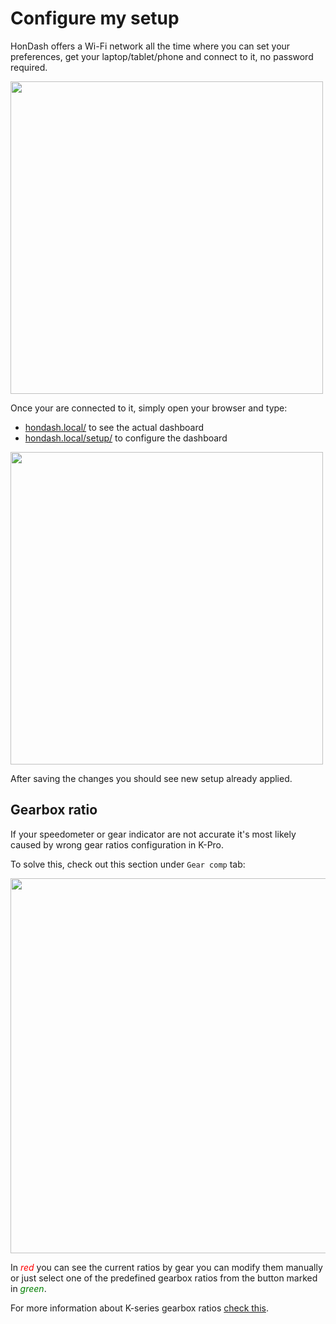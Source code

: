 # Configure my setup

HonDash offers a Wi-Fi network all the time where you can set your preferences, get your laptop/tablet/phone and connect to it, no password required.

<img src="https://raw.github.com/pablobuenaposada/HonDash/master/docs/readme/wifi.png" data-canonical-src="https://raw.github.com/pablobuenaposada/HonDash/master/docs/readme/wifi.png" height="500"/>

Once your are connected to it, simply open your browser and type:

* [hondash.local/](https://hondash.local/) to see the actual dashboard
* [hondash.local/setup/](https://hondash.local/setup/) to configure the dashboard

<img src="https://raw.github.com/pablobuenaposada/HonDash/master/docs/readme/wifi_setup.png" data-canonical-src="https://raw.github.com/pablobuenaposada/HonDash/master/docs/readme/wifi_setup.png" height="500"/>

After saving the changes you should see new setup already applied.

## Gearbox ratio

If your speedometer or gear indicator are not accurate it's most likely caused by wrong gear ratios configuration in K-Pro.

To solve this, check out this section under `Gear comp` tab:

<img src="https://raw.github.com/pablobuenaposada/HonDash/master/docs/readme/gearbox.png" data-canonical-src="https://raw.github.com/pablobuenaposada/HonDash/master/docs/readme/gearbox.png" height="600"/>

In <span style="color:red">*red* </span>you can see the current ratios by gear you can modify them manually or just select one of the predefined gearbox ratios from the button marked in <span style="color:green">*green*</span>.

For more information about K-series gearbox ratios [check this](https://h-tune.co.uk/club/attachments/4233c90e-jpg.214732/).
